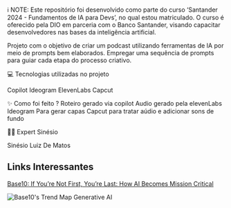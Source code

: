ℹ️ NOTE: Este repositório foi desenvolvido como parte do curso ‘Santander 2024 - Fundamentos de IA para Devs’, no qual estou matriculado. O curso é oferecido pela DIO em parceria com o Banco Santander, visando capacitar desenvolvedores nas bases da inteligência artificial.

Projeto com o objetivo de criar um podcast utilizando ferramentas de IA por meio de prompts bem elaborados. Empregar uma sequência de prompts para guiar cada etapa do processo criativo.

💻 Tecnologias utilizadas no projeto

Copilot
Ideogram
ElevenLabs
Capcut

✨ Como foi feito ?
Roteiro gerado via copilot
Audio gerado pela elevenLabs
Ideogram Para gerar capas
Capcut para tratar aúdio e adicionar sons de fundo

👨‍💻 Expert
Sinésio

   Sinésio Luiz De Matos
   


## Links Interessantes

[Base10: If You’re Not First, You’re Last: How AI Becomes Mission Critical](https://base10.vc/post/generative-ai-mission-critical/)

![Base10's Trend Map Generative AI](https://github.com/digitalinnovationone/lab-natty-or-not/assets/730492/f4df26e8-f8f7-4419-8252-c69d73ea930c)
